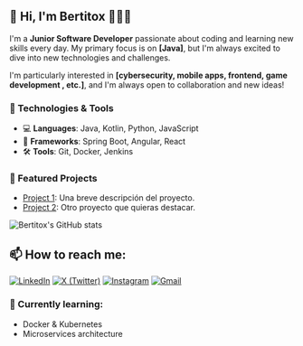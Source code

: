 ## 👾 Hi, I'm Bertitox 🧑🏻‍💻

I'm a **Junior Software Developer** passionate about coding and learning new skills every day. My primary focus is on **[Java]**, but I'm always excited to dive into new technologies and challenges.

I'm particularly interested in **[cybersecurity, mobile apps, frontend, game development , etc.]**, and I'm always open to collaboration and new ideas!

### 🚀 Technologies & Tools

- 💻 **Languages**: Java, Kotlin, Python, JavaScript
- 🔧 **Frameworks**: Spring Boot, Angular, React
- 🛠 **Tools**: Git, Docker, Jenkins

### 💼 Featured Projects

- [Project 1](link): Una breve descripción del proyecto.
- [Project 2](link): Otro proyecto que quieras destacar.

![Bertitox's GitHub stats](https://github-readme-stats.vercel.app/api?username=tuusuario&show_icons=true&theme=radical)

## 📫 How to reach me:

[![LinkedIn](https://img.shields.io/badge/LinkedIn-blue?style=for-the-badge&logo=linkedin)]([https://linkedin.com/in/tuusuario](https://www.linkedin.com/in/alberto-castellanos-gato-63a655262/))
[![X (Twitter)](https://img.shields.io/badge/X-000000?style=for-the-badge&logo=x&logoColor=white)](https://x.com/AlbertoCas89589)
[![Instagram](https://img.shields.io/badge/Instagram-E4405F?style=for-the-badge&logo=instagram&logoColor=white)](https://www.instagram.com/albercg_/)
[![Gmail](https://img.shields.io/badge/Gmail-D14836?style=for-the-badge&logo=gmail&logoColor=white)](mailto:bertocastellanos@gmail.com)

### 🌱 Currently learning:
- Docker & Kubernetes
- Microservices architecture
